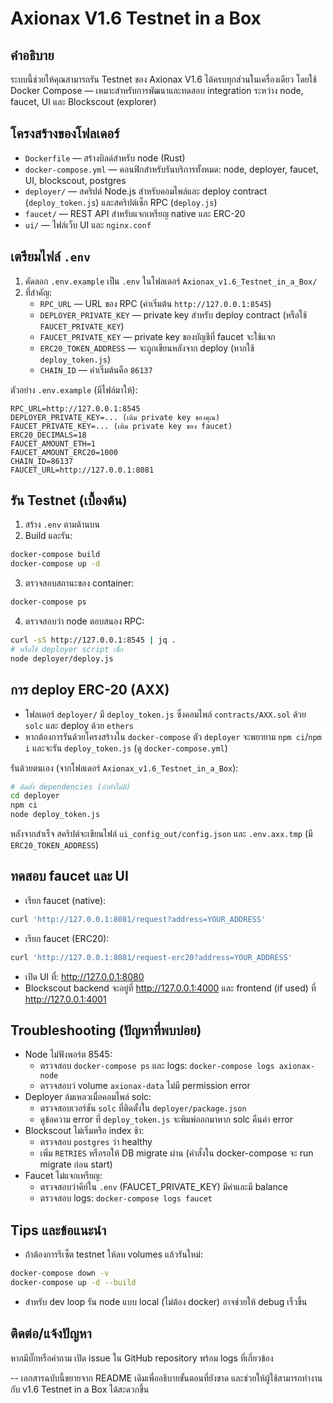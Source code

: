 # Axionax V1.6 Testnet in a Box

## คำอธิบาย
ระบบนี้ช่วยให้คุณสามารถรัน Testnet ของ Axionax V1.6 ได้ครบทุกส่วนในเครื่องเดียว โดยใช้ Docker Compose — เหมาะสำหรับการพัฒนาและทดสอบ integration ระหว่าง node, faucet, UI และ Blockscout (explorer)

## โครงสร้างของโฟลเดอร์
- `Dockerfile` — สร้างบิลด์สำหรับ node (Rust)
- `docker-compose.yml` — คอนฟิกสำหรับรันบริการทั้งหมด: node, deployer, faucet, UI, blockscout, postgres
- `deployer/` — สคริปต์ Node.js สำหรับคอมไพล์และ deploy contract (`deploy_token.js`) และสคริปต์เช็ก RPC (`deploy.js`)
- `faucet/` — REST API สำหรับแจกเหรียญ native และ ERC-20
- `ui/` — ไฟล์เว็บ UI และ `nginx.conf`

## เตรียมไฟล์ `.env`
1. คัดลอก `.env.example` เป็น `.env` ในโฟลเดอร์ `Axionax_v1.6_Testnet_in_a_Box/`
2. ที่สำคัญ:
    - `RPC_URL` — URL ของ RPC (ค่าเริ่มต้น `http://127.0.0.1:8545`)
    - `DEPLOYER_PRIVATE_KEY` — private key สำหรับ deploy contract (หรือใช้ `FAUCET_PRIVATE_KEY`)
    - `FAUCET_PRIVATE_KEY` — private key ของบัญชีที่ faucet จะใช้แจก
    - `ERC20_TOKEN_ADDRESS` — จะถูกเขียนหลังจาก deploy (หากใช้ `deploy_token.js`)
    - `CHAIN_ID` — ค่าเริ่มต้นคือ `86137`

ตัวอย่าง `.env.example` (มีไฟล์มาให้):

```
RPC_URL=http://127.0.0.1:8545
DEPLOYER_PRIVATE_KEY=... (เติม private key ของคุณ)
FAUCET_PRIVATE_KEY=... (เติม private key ของ faucet)
ERC20_DECIMALS=18
FAUCET_AMOUNT_ETH=1
FAUCET_AMOUNT_ERC20=1000
CHAIN_ID=86137
FAUCET_URL=http://127.0.0.1:8081
```

## รัน Testnet (เบื้องต้น)
1. สร้าง `.env` ตามด้านบน
2. Build และรัน:

```bash
docker-compose build
docker-compose up -d
```

3. ตรวจสอบสถานะของ container:

```bash
docker-compose ps
```

4. ตรวจสอบว่า node ตอบสนอง RPC:

```bash
curl -sS http://127.0.0.1:8545 | jq .
# หรือใช้ deployer script เช็ก
node deployer/deploy.js
```

## การ deploy ERC-20 (AXX)
- โฟลเดอร์ `deployer/` มี `deploy_token.js` ซึ่งคอมไพล์ `contracts/AXX.sol` ด้วย `solc` และ deploy ด้วย `ethers`
- หากต้องการรันด้วยโครงสร้างใน `docker-compose` ตัว `deployer` จะพยายาม `npm ci`/`npm i` และจะรัน `deploy_token.js` (ดู `docker-compose.yml`)

รันด้วยตนเอง (จากโฟลเดอร์ `Axionax_v1.6_Testnet_in_a_Box`):

```bash
# ติดตั้ง dependencies (ถ้ายังไม่มี)
cd deployer
npm ci
node deploy_token.js
```

หลังจากสำเร็จ สคริปต์จะเขียนไฟล์ `ui_config_out/config.json` และ `.env.axx.tmp` (มี `ERC20_TOKEN_ADDRESS`)

## ทดสอบ faucet และ UI
- เรียก faucet (native):

```bash
curl 'http://127.0.0.1:8081/request?address=YOUR_ADDRESS'
```

- เรียก faucet (ERC20):

```bash
curl 'http://127.0.0.1:8081/request-erc20?address=YOUR_ADDRESS'
```

- เปิด UI ที่: http://127.0.0.1:8080
- Blockscout backend จะอยู่ที่ http://127.0.0.1:4000 และ frontend (if used) ที่ http://127.0.0.1:4001

## Troubleshooting (ปัญหาที่พบบ่อย)
- Node ไม่ฟังพอร์ต 8545:
   - ตรวจสอบ `docker-compose ps` และ logs: `docker-compose logs axionax-node`
   - ตรวจสอบว่ volume `axionax-data` ไม่มี permission error
- Deployer ล้มเหลวเมื่อคอมไพล์ solc:
   - ตรวจสอบเวอร์ชัน `solc` ที่ติดตั้งใน `deployer/package.json`
   - ดูข้อความ error ที่ `deploy_token.js` จะพิมพ์ออกมาหาก solc คืนค่า error
- Blockscout ไม่เริ่มหรือ index ช้า:
   - ตรวจสอบ `postgres` ว่า healthy
   - เพิ่ม `RETRIES` หรือรอให้ DB migrate ผ่าน (คำสั่งใน docker-compose จะ run migrate ก่อน start)
- Faucet ไม่แจกเหรียญ:
   - ตรวจสอบว่าคีย์ใน `.env` (FAUCET_PRIVATE_KEY) มีค่าและมี balance
   - ตรวจสอบ logs: `docker-compose logs faucet`

## Tips และข้อแนะนำ
- ถ้าต้องการรีเซ็ต testnet ให้ลบ volumes แล้วรันใหม่:

```bash
docker-compose down -v
docker-compose up -d --build
```

- สำหรับ dev loop รัน node แบบ local (ไม่ต้อง docker) อาจช่วยให้ debug เร็วขึ้น

## ติดต่อ/แจ้งปัญหา
หากมีบั๊กหรือคำถาม เปิด issue ใน GitHub repository พร้อม logs ที่เกี่ยวข้อง

--
เอกสารฉบับนี้ขยายจาก README เดิมเพื่ออธิบายขั้นตอนที่ยังขาด และช่วยให้ผู้ใช้สามารถทำงานกับ v1.6 Testnet in a Box ได้สะดวกขึ้น

